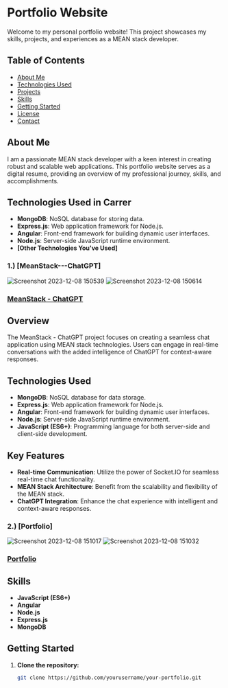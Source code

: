 # Portfolio Website

Welcome to my personal portfolio website! This project showcases my skills, projects, and experiences as a MEAN stack developer.

## Table of Contents

- [About Me](#about-me)
- [Technologies Used](#technologies-used)
- [Projects](#projects)
- [Skills](#skills)
- [Getting Started](#getting-started)
- [License](#license)
- [Contact](#contact)

## About Me

I am a passionate MEAN stack developer with a keen interest in creating robust and scalable web applications. This portfolio website serves as a digital resume, providing an overview of my professional journey, skills, and accomplishments.

## Technologies Used in Carrer

- **MongoDB**: NoSQL database for storing data.
- **Express.js**: Web application framework for Node.js.
- **Angular**: Front-end framework for building dynamic user interfaces.
- **Node.js**: Server-side JavaScript runtime environment.
- **[Other Technologies You've Used]**



### 1.) [MeanStack---ChatGPT]

![Screenshot 2023-12-08 150539](https://github.com/supersaiyancoder/Portfolio/assets/83352265/350019fc-9b52-4dc3-9dff-679faf4c9368)
![Screenshot 2023-12-08 150614](https://github.com/supersaiyancoder/Portfolio/assets/83352265/2bba1f90-080e-4e2f-8abe-f92e3588022d)


### [MeanStack - ChatGPT](https://github.com/supersaiyancoder/MeanStack---ChatGPT)

## Overview

The MeanStack - ChatGPT project focuses on creating a seamless chat application using MEAN stack technologies. Users can engage in real-time conversations with the added intelligence of ChatGPT for context-aware responses.

## Technologies Used

- **MongoDB**: NoSQL database for data storage.
- **Express.js**: Web application framework for Node.js.
- **Angular**: Front-end framework for building dynamic user interfaces.
- **Node.js**: Server-side JavaScript runtime environment.
- **JavaScript (ES6+)**: Programming language for both server-side and client-side development.

## Key Features

- **Real-time Communication**: Utilize the power of Socket.IO for seamless real-time chat functionality.
- **MEAN Stack Architecture**: Benefit from the scalability and flexibility of the MEAN stack.
- **ChatGPT Integration**: Enhance the chat experience with intelligent and context-aware responses.



### 2.) [Portfolio]

![Screenshot 2023-12-08 151017](https://github.com/supersaiyancoder/Portfolio/assets/83352265/51849fe3-0f26-4f01-8dd4-13f4f96edc65)
![Screenshot 2023-12-08 151032](https://github.com/supersaiyancoder/Portfolio/assets/83352265/ce4f2583-7045-49bf-bd62-1b698cbf2e69)

### [Portfolio](https://github.com/supersaiyancoder/Portfolio)





## Skills

- **JavaScript (ES6+)**
- **Angular**
- **Node.js**
- **Express.js**
- **MongoDB**



## Getting Started

1. **Clone the repository:**

   ```bash
   git clone https://github.com/yourusername/your-portfolio.git
